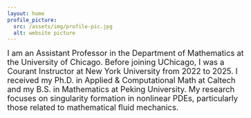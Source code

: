 ```yaml
---
layout: home
profile_picture:
  src: /assets/img/profile-pic.jpg
  alt: website picture
---
```


<!-- <style>
img[alt="website picture"] {
  width: 180px;
  height: auto;
  border-radius: 8px;
  margin-right: 24px;
}
</style>

<div id="header" style="width: 105%; display: flex; align-items: flex-start;">
  <div style="font-size: 1.1em; line-height: 1.6;">
    I am an Assistant Professor in the Department of Mathematics at the University of Chicago.
    Before joining UChicago, I was a Courant Instructor at New York University from 2022 to 2025.
    I received my Ph.D. in Applied & Computational Math at Caltech and my B.S. in Mathematics at Peking University.
    My research focuses on singularity formation in nonlinear PDEs, particularly those related to mathematical fluid mechanics.
  </div>
</div> -->




<div id="header" style="width: 110%;">
    <div id="centered" style="margin: 0 auto; width: 100%;"></div>
	<p>
	<font size="+1">

I am an Assistant Professor in the Department of Mathematics at the University of Chicago.
Before joining UChicago, I was a Courant Instructor at New York University from 2022 to 2025.
I received my Ph.D. in Applied & Computational Math at Caltech and my B.S. in Mathematics at Peking University. My research focuses on singularity formation in nonlinear PDEs, particularly those related to mathematical fluid mechanics.

</font>

